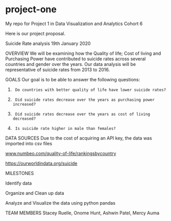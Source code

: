 # project-one
My repo for Project 1 in Data Visualization and Analytics Cohort 6

Here is our project proposal.

Suicide Rate analysis
19th January 2020

OVERVIEW
We will be examining how the Quality of life; Cost of living and Purchasing Power have contributed to suicide rates across several countries and gender over the years. Our data analysis will be representative of suicide rates from 2013 to 2016.

GOALS
Our goal is to be able to answer the following questions:
1.      Do countries with better quality of life have lower suicide rates?
2.      Did suicide rates decrease over the years as purchasing power increased?
3.      Did suicide rates decrease over the years as cost of living decreased?
4.      Is suicide rate higher in male than females?

DATA SOURCES
Due to the cost of acquiring an API key, the data was imported into csv files

www.numbeo.com/quality-of-life/rankingsbycountry

https://ourworldindata.org/suicide


MILESTONES

Identify data

Organize and Clean up data

Analyze and Visualize the data using python pandas



TEAM MEMBERS
Stacey Ruelle,
Onome Hunt,
Ashwin Patel,
Mercy Auma
